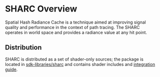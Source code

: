 # SHARC Overview
Spatial Hash Radiance Cache is a technique aimed at improving signal quality and performance in the context of path tracing. The SHARC operates in world space and provides a radiance value at any hit point.
 
## Distribution
SHARC is distributed as a set of shader-only sources; the package is located in [sdk-libraries/sharc][SharcPackage] and contains shader includes and [integration guide][SharcIntegrationGuide].

[SharcPackage]: https://github.com/NVIDIAGameWorks/Spatial-Hash-Radiance-Cache/tree/main
[SharcIntegrationGuide]: https://github.com/NVIDIAGameWorks/Spatial-Hash-Radiance-Cache/blob/main/docs/Integration.md
